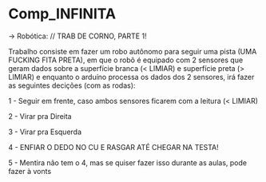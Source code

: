 # Comp_INFINITA

-> Robótica:
  // TRAB DE CORNO, PARTE 1!

  Trabalho consiste em fazer um robo autônomo para seguir uma pista (UMA FUCKING FITA PRETA), em que o robô é equipado com 2 sensores que   geram dados sobre a superfície branca (< LIMIAR) e superfície preta (> LIMIAR) e enquanto o arduíno processa os dados dos 2 sensores,     irá fazer as seguintes decições (com as rodas):

  1 - Seguir em frente, caso ambos sensores ficarem com a leitura (< LIMIAR)
  
  2 - Virar pra Direita
  
  3 - Virar pra Esquerda
  
  4 - ENFIAR O DEDO NO CU E RASGAR ATÉ CHEGAR NA TESTA!
  
  5 - Mentira não tem o 4, mas se quiser fazer isso durante as aulas, pode fazer à vonts
